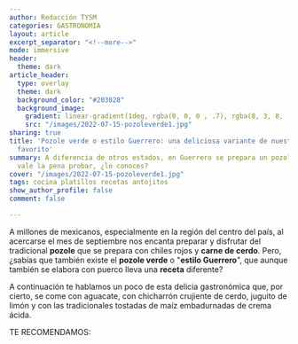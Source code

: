 ```yaml
---
author: Redacción TYSM
categories: GASTRONOMIA
layout: article
excerpt_separator: "<!--more-->"
mode: immersive
header:
  theme: dark
article_header:
  type: overlay
  theme: dark
  background_color: "#203028"
  background_image:
    gradient: linear-gradient(1deg, rgba(0, 0, 0 , .7), rgba(8, 3, 8, .9))
    src: "/images/2022-07-15-pozoleverde1.jpg"
sharing: true
title: 'Pozole verde o estilo Guerrero: una deliciosa variante de nuestro platillo
  favorito'
summary: A diferencia de otros estados, en Guerrero se prepara un pozole verde que
  vale la pena probar, ¿lo conoces?
cover: "/images/2022-07-15-pozoleverde1.jpg"
tags: cocina platillos recetas antojitos
show_author_profile: false
comment: false

---
```

A millones de mexicanos, especialmente en la región del centro del país, al acercarse el mes de septiembre nos encanta preparar y disfrutar del tradicional **pozole** que se prepara con chiles rojos y **carne de cerdo**. Pero, ¿sabías que también existe el **pozole verde** o "**estilo Guerrero**", que aunque también se elabora con puerco lleva una **receta** diferente?

A continuación te hablamos un poco de esta delicia gastronómica que, por cierto, se come con aguacate, con chicharrón crujiente de cerdo, juguito de limón y con las tradicionales tostadas de maíz embadurnadas de crema ácida.

TE RECOMENDAMOS: